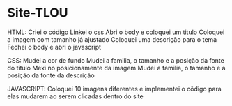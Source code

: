 # Site-TLOU
HTML:
Criei o código
Linkei o css
Abri o body e coloquei um titulo
Coloquei a imagem com tamanho já ajustado
Coloquei uma descrição para o tema
Fechei o body e abri o javascript

CSS:
Mudei a cor de fundo
Mudei a familia, o tamanho e a posição da fonte do titulo
Mexi no posicionamente da imagem
Mudei a familia, o tamanho e a posição da fonte da descrição

JAVASCRIPT:
Coloquei 10 imagens diferentes e implementei o cõdigo para elas mudarem ao serem clicadas dentro do site


